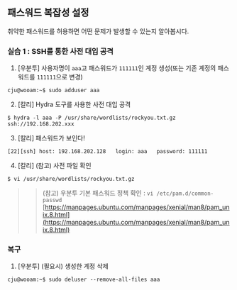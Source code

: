 ## 패스워드 복잡성 설정

취약한 패스워드를 허용하면 어떤 문제가 발생할 수 있는지 알아봅시다.

### 실습 1 : SSH를 통한 사전 대입 공격
1. [우분투] 사용자명이 `aaa`고 패스워드가 `111111`인 계정 생성(또는 기존 계정의 패스워드를 `111111`으로 변경)
```
cju@wooam:~$ sudo adduser aaa
```

2. [칼리] Hydra 도구를 사용한 사전 대입 공격
```
$ hydra -l aaa -P /usr/share/wordlists/rockyou.txt.gz ssh://192.168.202.xxx
```

3. [칼리] 패스워드가 보인다!
```
[22][ssh] host: 192.168.202.128   login: aaa   password: 111111
```

4. [칼리] (참고) 사전 파일 확인
```
$ vi /usr/share/wordlists/rockyou.txt.gz
```

>> (참고) 우분투 기본 패스워드 정책 확인 : `vi /etc/pam.d/common-passwd`  
>> [https://manpages.ubuntu.com/manpages/xenial/man8/pam_unix.8.html](https://manpages.ubuntu.com/manpages/xenial/man8/pam_unix.8.html)

### 복구
1. [우분투] (필요시) 생성한 계정 삭제
```
cju@wooam:~$ sudo deluser --remove-all-files aaa
```
